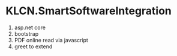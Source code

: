 # KLCN.SmartSoftwareIntegration

1. asp.net core
2. bootstrap
3. PDF online read via javascript
4. greet to extend
